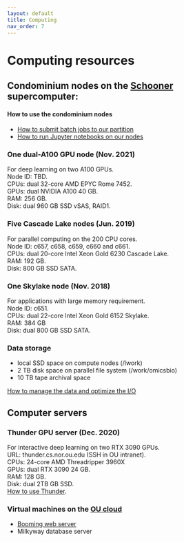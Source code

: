 ```yaml
---
layout: default
title: Computing
nav_order: 7
---
```

# Computing resources

## Condominium nodes on the [Schooner](https://www.ou.edu/oscer/resources/hpc) supercomputer:

#### How to use the condominium nodes
  - [How to submit batch jobs to our partition](https://github.com/thepanlab/supercomputers/blob/master/Slurm_basics.md)
  - [How to run Jupyter notebooks on our nodes](https://github.com/thepanlab/supercomputers/blob/master/Use_jupyter_notebook.md)

### One dual-A100 GPU node (Nov. 2021)
For deep learning on two A100 GPUs.  
Node ID: TBD.   
CPUs: dual 32-core AMD EPYC Rome 7452.   
GPUs: dual NVIDIA A100 40 GB.  
RAM: 256 GB.  
Disk: dual 960 GB SSD vSAS, RAID1.  

### Five Cascade Lake nodes (Jun. 2019) 
For parallel computing on the 200 CPU cores.  
Node ID: c657, c658, c659, c660 and c661.  
CPUs: dual 20-core Intel Xeon Gold 6230 Cascade Lake.   
RAM: 192 GB.  
Disk: 800 GB SSD SATA.  

### One Skylake node (Nov. 2018)
For applications with large memory requirement.  
Node ID: c651.  
CPUs: dual 22-core Intel Xeon Gold 6152 Skylake.   
RAM: 384 GB   
Disk: dual 800 GB SSD SATA.  

### Data storage
  - local SSD space on compute nodes (/lwork)
  - 2 TB disk space on parallel file system (/work/omicsbio)
  - 10 TB tape archival space

[How to manage the data and optimize the I/O](https://github.com/thepanlab/supercomputers)

## Computer servers

### Thunder GPU server (Dec. 2020)
For interactive deep learning on two RTX 3090 GPUs.  
URL: thunder.cs.nor.ou.edu (SSH in OU intranet).  
CPUs: 24-core AMD Threadripper 3960X    
GPUs: dual RTX 3090 24 GB.  
RAM: 128 GB.  
Disk: dual 2TB GB SSD.  
[How to use Thunder](https://github.com/thepanlab/supercomputers/blob/master/thunder/thunder_tensorflow_gpu_conda.md).  

### Virtual machines on the [OU cloud](https://www.ou.edu/oscer/resources/our_cloud) 
  - [Booming web server](http://booming.oscer.ou.edu)
  - Milkyway database server



